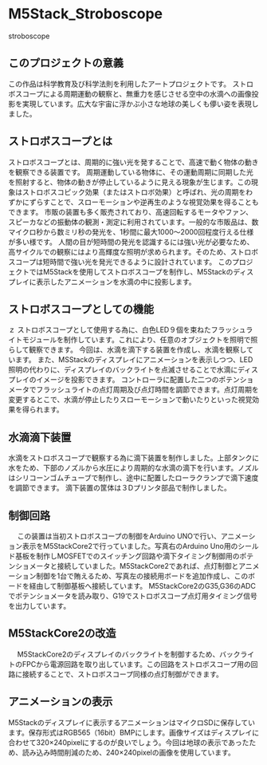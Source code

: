 # M5Stack_Stroboscope
stroboscope

## このプロジェクトの意義

この作品は科学教育及び科学法則を利用したアートプロジェクトです。
ストロボスコープによる周期運動の観察と、無重力を感じさせる空中の水滴への画像投影を実現しています。広大な宇宙に浮かぶ小さな地球の美しくも儚い姿を表現しました。

## ストロボスコープとは

ストロボスコープとは、周期的に強い光を発することで、高速で動く物体の動きを観察できる装置です。 周期運動している物体に、その運動周期に同期した光を照射すると、物体の動きが停止しているように見える現象が生じます。この現象はストロボスコピック効果（またはストロボ効果）と呼ばれ、光の周期をわずかにずらすことで、スローモーションや逆再生のような視覚効果を得ることもできます。 市販の装置も多く販売されており、高速回転するモータやファン、スピーカなどの振動体の観測・測定に利用されています。一般的な市販品は、数マイクロ秒から数ミリ秒の発光を、1秒間に最大1000〜2000回程度行える仕様が多い様です。 人間の目が短時間の発光を認識するには強い光が必要なため、高サイクルでの観察にはより高輝度な照明が求められます。そのため、ストロボスコープは短時間で強い光を発光できるように設計されています。 このプロジェクトではM5Stackを使用してストロボスコープを制作し、M5Stackのディスプレイに表示したアニメーションを水滴の中に投影します。

## ストロボスコープとしての機能
ｚ
ストロボスコープとして使用する為に、白色LED９個を束ねたフラッシュライトモジュールを制作しています。これにより、任意のオブジェクトを照明で照らして観察できます。
今回は、水滴を滴下する装置を作成し、水滴を観察しています。
また、MSStackのディスプレイにアニメーションを表示しつつ、LED照明の代わりに、ディスプレイのバックライトを点滅させることで水滴にディスプレイのイメージを投影できます。
コントローラに配置した二つのポテンショメータでフラッシュライトの点灯周期及び点灯時間を調節できます。点灯周期を変更するとこで、水滴が停止したりスローモーションで動いたりといった視覚効果を得られます。

## 水滴滴下装置

水滴をストロボスコープで観察する為に滴下装置を制作しました。上部タンクに水をため、下部のノズルから水圧により周期的な水滴の滴下を行います。ノズルはシリコーンゴムチューブで制作し、途中に配置したローラクランプで滴下速度を調節できます。
滴下装置の筐体は３Dプリンタ部品で制作しました。

## 制御回路
　
この装置は当初ストロボスコープの制御をArduino UNOで行い、アニメーション表示をM5StackCore2で行っていました。写真右のArduino Uno用のシールド基板を制作しMOSFETでのスイッチング回路や滴下タイミング制御用のポテンショメータと接続していました。M5StackCore2であれば、点灯制御とアニメーション制御を1台で賄えるため、写真左の接続用ボードを追加作成し、このボードを経由して制御基板へ接続しています。
M5StackCore2のG35,G36のADCでポテンショメータを読み取り、G19でストロボスコープ点灯用タイミング信号を出力しています。

## M5StackCore2の改造
　
M5StackCore2のディスプレイのバックライトを制御するため、バックライトのFPCから電源回路を取り出しています。この回路をストロボスコープ用の回路に接続することで、ストロボスコープ同様の点灯制御ができます。

## アニメーションの表示

M5Stackのディスプレイに表示するアニメーションはマイクロSDに保存しています。保存形式はRGB565（16bit）BMPにします。画像サイズはディスプレイに合わせて320×240pixelにするのが良いでしょう。今回は地球の表示であったため、読み込み時間削減のため、240×240pixelの画像を使用しています。